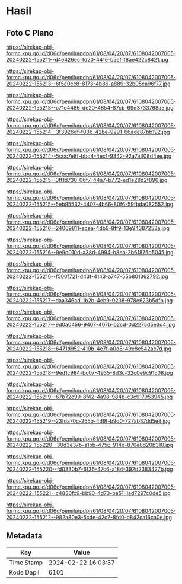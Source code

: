 # Hasil

## Foto C Plano

https://sirekap-obj-formc.kpu.go.id/d06d/pemilu/pdpr/61/08/04/20/07/6108042007005-20240222-155211--d4e426ec-fd20-441e-b5ef-f8ae422c8421.jpg

https://sirekap-obj-formc.kpu.go.id/d06d/pemilu/pdpr/61/08/04/20/07/6108042007005-20240222-155213--6f5e0cc8-8173-4b86-a889-32b05ca96f77.jpg

https://sirekap-obj-formc.kpu.go.id/d06d/pemilu/pdpr/61/08/04/20/07/6108042007005-20240222-155213--c71e4486-de20-4854-87cb-69d3733768a5.jpg

https://sirekap-obj-formc.kpu.go.id/d06d/pemilu/pdpr/61/08/04/20/07/6108042007005-20240222-155214--3f3926df-f036-42be-9291-66ade87bb192.jpg

https://sirekap-obj-formc.kpu.go.id/d06d/pemilu/pdpr/61/08/04/20/07/6108042007005-20240222-155214--5ccc7e8f-bbd4-4ec1-9342-92a7a308d4ee.jpg

https://sirekap-obj-formc.kpu.go.id/d06d/pemilu/pdpr/61/08/04/20/07/6108042007005-20240222-155215--3ff1d730-06f7-44a7-b772-ed1e28d2f896.jpg

https://sirekap-obj-formc.kpu.go.id/d06d/pemilu/pdpr/61/08/04/20/07/6108042007005-20240222-155215--5eb95532-4407-4b66-80f6-59fbda082552.jpg

https://sirekap-obj-formc.kpu.go.id/d06d/pemilu/pdpr/61/08/04/20/07/6108042007005-20240222-155216--24069811-ecea-4db9-8ff9-13e94387253a.jpg

https://sirekap-obj-formc.kpu.go.id/d06d/pemilu/pdpr/61/08/04/20/07/6108042007005-20240222-155216--9e9d010d-a38d-4994-b8ea-2b61875d5045.jpg

https://sirekap-obj-formc.kpu.go.id/d06d/pemilu/pdpr/61/08/04/20/07/6108042007005-20240222-155216--f500f721-d43f-4143-a747-55b801362792.jpg

https://sirekap-obj-formc.kpu.go.id/d06d/pemilu/pdpr/61/08/04/20/07/6108042007005-20240222-155217--daa346ad-1b2b-4eb9-9238-978e623b5dfb.jpg

https://sirekap-obj-formc.kpu.go.id/d06d/pemilu/pdpr/61/08/04/20/07/6108042007005-20240222-155217--9d0a0456-9407-407b-b2cd-0d2275d5e3d4.jpg

https://sirekap-obj-formc.kpu.go.id/d06d/pemilu/pdpr/61/08/04/20/07/6108042007005-20240222-155218--6471d952-419b-4e7f-a0d8-49e8e542ae7d.jpg

https://sirekap-obj-formc.kpu.go.id/d06d/pemilu/pdpr/61/08/04/20/07/6108042007005-20240222-155218--9ed1c984-bc07-4935-8d3c-32c0e9c91508.jpg

https://sirekap-obj-formc.kpu.go.id/d06d/pemilu/pdpr/61/08/04/20/07/6108042007005-20240222-155219--67b72c99-8f42-4a98-984b-c3c917953945.jpg

https://sirekap-obj-formc.kpu.go.id/d06d/pemilu/pdpr/61/08/04/20/07/6108042007005-20240222-155219--23fda70c-255b-4d9f-b9d0-727ab37dd5e8.jpg

https://sirekap-obj-formc.kpu.go.id/d06d/pemilu/pdpr/61/08/04/20/07/6108042007005-20240222-155220--30d3e37b-a1bb-4756-914d-870e8d20b310.jpg

https://sirekap-obj-formc.kpu.go.id/d06d/pemilu/pdpr/61/08/04/20/07/6108042007005-20240222-155220--fd0330b7-6f36-47c6-a184-392d2383427b.jpg

https://sirekap-obj-formc.kpu.go.id/d06d/pemilu/pdpr/61/08/04/20/07/6108042007005-20240222-155221--c4830fc9-bb90-4d73-ba51-1ad7297c0de5.jpg

https://sirekap-obj-formc.kpu.go.id/d06d/pemilu/pdpr/61/08/04/20/07/6108042007005-20240222-155212--982a80e3-5cde-42c7-8fd0-b842ca16ca0e.jpg


## Metadata

| Key        | Value               |
| ---------- | ------------------- |
| Time Stamp | 2024-02-22 16:03:37 |
| Kode Dapil | 6101                |



